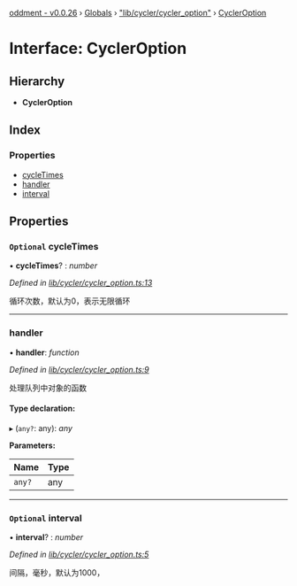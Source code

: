 [oddment - v0.0.26](../README.md) › [Globals](../globals.md) › ["lib/cycler/cycler_option"](../modules/_lib_cycler_cycler_option_.md) › [CyclerOption](_lib_cycler_cycler_option_.cycleroption.md)

# Interface: CyclerOption

## Hierarchy

* **CyclerOption**

## Index

### Properties

* [cycleTimes](_lib_cycler_cycler_option_.cycleroption.md#optional-cycletimes)
* [handler](_lib_cycler_cycler_option_.cycleroption.md#handler)
* [interval](_lib_cycler_cycler_option_.cycleroption.md#optional-interval)

## Properties

### `Optional` cycleTimes

• **cycleTimes**? : *number*

*Defined in [lib/cycler/cycler_option.ts:13](https://github.com/youkaisteve/oddment/blob/6db564f/lib/cycler/cycler_option.ts#L13)*

循环次数，默认为0，表示无限循环

___

###  handler

• **handler**: *function*

*Defined in [lib/cycler/cycler_option.ts:9](https://github.com/youkaisteve/oddment/blob/6db564f/lib/cycler/cycler_option.ts#L9)*

处理队列中对象的函数

#### Type declaration:

▸ (`any?`: any): *any*

**Parameters:**

Name | Type |
------ | ------ |
`any?` | any |

___

### `Optional` interval

• **interval**? : *number*

*Defined in [lib/cycler/cycler_option.ts:5](https://github.com/youkaisteve/oddment/blob/6db564f/lib/cycler/cycler_option.ts#L5)*

间隔，毫秒，默认为1000，

